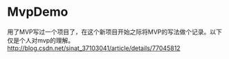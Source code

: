 # MvpDemo
用了MVP写过一个项目了，在这个新项目开始之际将MVP的写法做个记录。以下仅是个人对mvp的理解。
http://blog.csdn.net/sinat_37103041/article/details/77045812
